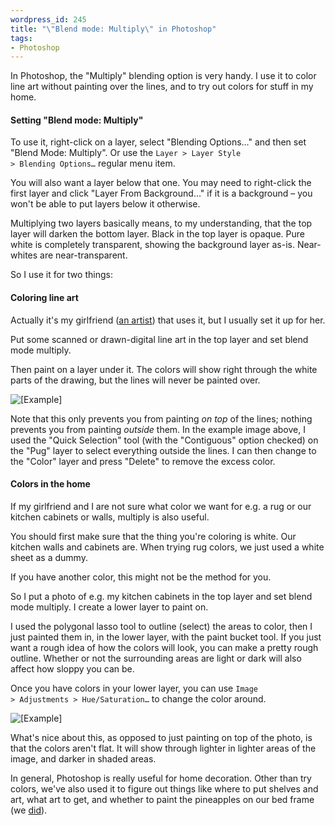 ```yaml
--- 
wordpress_id: 245
title: "\"Blend mode: Multiply\" in Photoshop"
tags: 
- Photoshop
---
```

In Photoshop, the "Multiply" blending option is very handy. I use it to color line art without painting over the lines, and to try out colors for stuff in my home.

<!--more-->

<h4>Setting "Blend mode: Multiply"</h4>

To use it, right-click on a layer, select "Blending Options…" and then set "Blend Mode: Multiply". Or use the <code>Layer &gt; Layer Style &gt; Blending Options…</code> regular menu item.

You will also want a layer below that one. You may need to right-click the first layer and click "Layer From Background…" if it is a background – you won't be able to put layers below it otherwise.

Multiplying two layers basically means, to my understanding, that the top layer will darken the bottom layer. Black in the top layer is opaque. Pure white is completely transparent, showing the background layer as-is. Near-whites are near-transparent.

So I use it for two things:

<h4>Coloring line art</h4>

Actually it's my girlfriend (<a href="http://johannaost.com/main">an artist</a>) that uses it, but I usually set it up for her.

Put some scanned or drawn-digital line art in the top layer and set blend mode multiply.

Then paint on a layer under it. The colors will show right through the white parts of the drawing, but the lines will never be painted over.

<p class="center"><img src="http://henrik.nyh.se/uploads/multiply-pug.png" alt="[Example]" /></p>

Note that this only prevents you from painting <em>on top</em> of the lines; nothing prevents you from painting <em>outside</em> them. In the example image above, I used the "Quick Selection" tool (with the "Contiguous" option checked) on the "Pug" layer to select everything outside the lines. I can then change to the "Color" layer and press "Delete" to remove the excess color.

<h4>Colors in the home</h4>

If my girlfriend and I are not sure what color we want for e.g. a rug or our kitchen cabinets or walls, multiply is also useful.

You should first make sure that the thing you're coloring is white. Our kitchen walls and cabinets are. When trying rug colors, we just used a white sheet as a dummy.

If you have another color, this might not be the method for you.

So I put a photo of e.g. my kitchen cabinets in the top layer and set blend mode multiply. I create a lower layer to paint on.

I used the polygonal lasso tool to outline (select) the areas to color, then I just painted them in, in the lower layer, with the paint bucket tool. If you just want a rough idea of how the colors will look, you can make a pretty rough outline. Whether or not the surrounding areas are light or dark will also affect how sloppy you can be.

Once you have colors in your lower layer, you can use <code>Image &gt; Adjustments &gt; Hue/Saturation…</code> to change the color around.

<p class="center"><img src="http://henrik.nyh.se/uploads/multiply-cabinets.png" alt="[Example]" /></p>

What's nice about this, as opposed to just painting on top of the photo, is that the colors aren't flat. It will show through lighter in lighter areas of the image, and darker in shaded areas.

In general, Photoshop is really useful for home decoration. Other than try colors, we've also used it to figure out things like where to put shelves and art, what art to get, and whether to paint the pineapples on our bed frame (we <a href="http://www.flickr.com/photos/malesca/2722550069/">did</a>).
